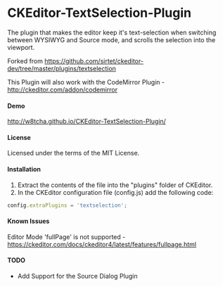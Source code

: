 CKEditor-TextSelection-Plugin
=============================

The plugin that makes the editor keep it's text-selection when switching between WYSIWYG and Source mode, and scrolls the selection into the viewport.

Forked from https://github.com/sirtet/ckeditor-dev/tree/master/plugins/textselection

This Plugin will also work with the CodeMirror Plugin - http://ckeditor.com/addon/codemirror

#### Demo
http://w8tcha.github.io/CKEditor-TextSelection-Plugin/

#### License

Licensed under the terms of the MIT License.

#### Installation

 1. Extract the contents of the file into the "plugins" folder of CKEditor.
 2. In the CKEditor configuration file (config.js) add the following code:

````js
config.extraPlugins = 'textselection';
````

#### Known Issues
Editor Mode 'fullPage' is not supported - https://ckeditor.com/docs/ckeditor4/latest/features/fullpage.html

#### TODO

* Add Support for the Source Dialog Plugin


